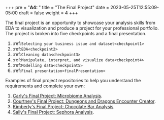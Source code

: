 +++
pre = "<b>A4: </b>"
title = "The Final Project"
date = 2023-05-25T12:55:09-05:00
draft = false
weight = 4
+++

The final project is an opportunity to showcase your analysis skills from EDA to 
visualization and produce a project for your professional portfolio. The project 
is broken into five checkpoints and a final presentation.

1. :ref:`Selecting your business issue and dataset<checkpoint1>`
1. :ref:`EDA<checkpoint2>`
1. :ref:`Cleaning data<checkpoint3>`
1. :ref:`Manipulate, interpret, and visualize data<checkpoint4>`
1. :ref:`Modelling data<checkpoint5>`
1. :ref:`Final presentation<finalPresentation>`

Examples of final project repositories to help you understand the requirements and complete your own:

1. [Carly's Final Project: Microbiome Analysis](https://github.com/LaunchCodeEducation/data-analysis-final-project-sample-carly/tree/main).
1. [Courtney's Final Project: Dungeons and Dragons Encounter Creator](https://github.com/speudusa/data-analysis-final-project).
1. [Kimberly's Final Project: Chocolate Bar Analysis](https://github.com/codinglikeagirl42/ChocolateBarAnalysis).
1. [Sally's Final Project: Sephora Analysis](https://github.com/gildedgardenia/data-analysis-final-project).